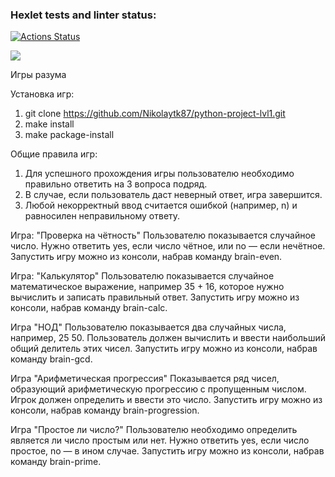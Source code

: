 ### Hexlet tests and linter status:
[![Actions Status](https://github.com/SanyaNaGit/python-project-49/workflows/hexlet-check/badge.svg)](https://github.com/SanyaNaGit/python-project-49/actions)

<a href="https://codeclimate.com/github/SanyaNaGit/python-project-49/maintainability"><img src="https://api.codeclimate.com/v1/badges/088fb928cecd52b58bd4/maintainability" /></a>

Игры разума

Установка игр:
1) git clone https://github.com/Nikolaytk87/python-project-lvl1.git
2) make install
3) make package-install

Общие правила игр:
1) Для успешного прохождения игры пользователю необходимо правильно ответить на 3 вопроса подряд.
2) В случае, если пользователь даст неверный ответ, игра завершится.
3) Любой некорректный ввод считается ошибкой (например, n) и равносилен неправильному ответу.

Игра: "Проверка на чётность"
Пользователю показывается случайное число. Нужно ответить yes, если число чётное, или no — если нечётное.
Запустить игру можно из консоли, набрав команду brain-even.

<script src="https://asciinema.org/a/iQJpLKf0zo3jYy74cAAEPlwoE" id="asciicast-14" async></script>

Игра: "Калькулятор"
Пользователю показывается случайное математическое выражение, например 35 + 16, которое нужно вычислить и записать правильный ответ.
Запустить игру можно из консоли, набрав команду brain-calc.

<script src="https://asciinema.org/a/3Rdkvtdq9sWZtaVZFCC6jR9DV" id="asciicast-14" async></script>

Игра "НОД"
Пользователю показывается два случайных числа, например, 25 50. Пользователь должен вычислить и ввести наибольший общий делитель этих чисел.
Запустить игру можно из консоли, набрав команду brain-gcd.

<script src="https://asciinema.org/a/godRgRV83GlbT0B6IcRHoXI3I" id="asciicast-14" async></script>

Игра "Арифметическая прогрессия"
Показывается ряд чисел, образующий арифметическую прогрессию с пропущенным числом. Игрок должен определить и ввести это число.
Запустить игру можно из консоли, набрав команду brain-progression.

<script src="https://asciinema.org/a/tDf0Lb1U1L7RAuqFMQFg93agM" id="asciicast-14" async></script>

Игра "Простое ли число?"
Пользователю необходимо определить является ли число простым или нет. Нужно ответить yes, если число простое, no — в ином случае.
Запустить игру можно из консоли, набрав команду brain-prime.

<script src="https://asciinema.org/a/L3DxT1s5B4VZUd0oazigqD3qK" id="asciicast-14" async></script>
